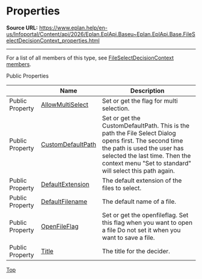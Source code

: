 # Properties

**Source URL:** https://www.eplan.help/en-us/Infoportal/Content/api/2026/Eplan.EplApi.Baseu~Eplan.EplApi.Base.FileSelectDecisionContext_properties.html

---

For a list of all members of this type, see [FileSelectDecisionContext members](Eplan.EplApi.Baseu~Eplan.EplApi.Base.FileSelectDecisionContext_members.html).

Public Properties

|  | Name | Description |
| --- | --- | --- |
| Public Property | [AllowMultiSelect](Eplan.EplApi.Baseu~Eplan.EplApi.Base.FileSelectDecisionContext~AllowMultiSelect.html) | Set or get the flag for multi selection. |
| Public Property | [CustomDefaultPath](Eplan.EplApi.Baseu~Eplan.EplApi.Base.FileSelectDecisionContext~CustomDefaultPath.html) | Set or get the CustomDefaultPath. This is the path the File Select Dialog opens first. The second time the path is used the user has selected the last time. Then the context menu "Set to standard" will select this path again. |
| Public Property | [DefaultExtension](Eplan.EplApi.Baseu~Eplan.EplApi.Base.FileSelectDecisionContext~DefaultExtension.html) | The default extension of the files to select. |
| Public Property | [DefaultFilename](Eplan.EplApi.Baseu~Eplan.EplApi.Base.FileSelectDecisionContext~DefaultFilename.html) | The default name of a file. |
| Public Property | [OpenFileFlag](Eplan.EplApi.Baseu~Eplan.EplApi.Base.FileSelectDecisionContext~OpenFileFlag.html) | Set or get the openfileflag. Set this flag when you want to open a file Do not set it when you want to save a file. |
| Public Property | [Title](Eplan.EplApi.Baseu~Eplan.EplApi.Base.FileSelectDecisionContext~Title.html) | The title for the decider. |

[Top](#top)
